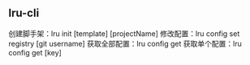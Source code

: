 ## lru-cli
创建脚手架：lru init [template] [projectName]
修改配置：lru config set registry [git username]
获取全部配置：lru config get
获取单个配置：lru config get [key]
